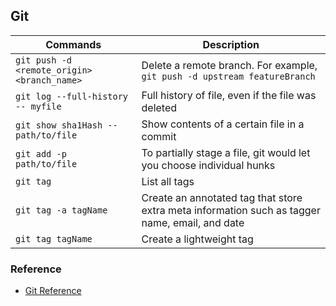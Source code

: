 ## Git

| Commands | Description |
| --- | --- |
| `git push -d <remote_origin> <branch_name>` | Delete a remote branch. For example, `git push -d upstream featureBranch` |
| `git log --full-history  -- myfile` | Full history of file, even if the file was deleted |
| `git show sha1Hash -- path/to/file` | Show contents of a certain file in a commit |
| `git add -p path/to/file` | To partially stage a file, git would let you choose individual hunks |
| `git tag` | List all tags |
| `git tag -a tagName` | Create an annotated tag that store extra meta information such as tagger name, email, and date |
| `git tag tagName` | Create a lightweight tag |


### Reference
* [Git Reference](https://git-scm.com/docs)
